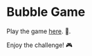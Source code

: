 # Bubble Game <br>
Play the game [here](https://gau7049.github.io/bubbleGame/). 🚀. 

Enjoy the challenge! 🎮
